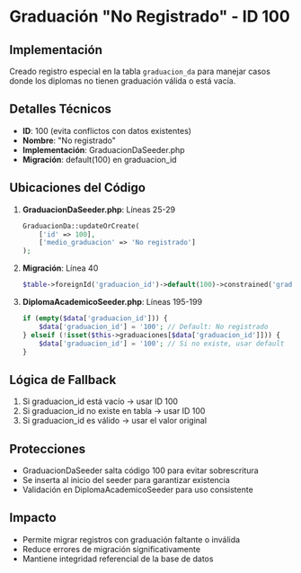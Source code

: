 # Graduación "No Registrado" - ID 100

## Implementación
Creado registro especial en la tabla `graduacion_da` para manejar casos donde los diplomas no tienen graduación válida o está vacía.

## Detalles Técnicos
- **ID**: 100 (evita conflictos con datos existentes)
- **Nombre**: "No registrado"
- **Implementación**: GraduacionDaSeeder.php
- **Migración**: default(100) en graduacion_id

## Ubicaciones del Código
1. **GraduacionDaSeeder.php**: Líneas 25-29
   ```php
   GraduacionDa::updateOrCreate(
       ['id' => 100],
       ['medio_graduacion' => 'No registrado']
   );
   ```

2. **Migración**: Línea 40
   ```php
   $table->foreignId('graduacion_id')->default(100)->constrained('graduacion_da', 'id');
   ```

3. **DiplomaAcademicoSeeder.php**: Líneas 195-199
   ```php
   if (empty($data['graduacion_id'])) {
       $data['graduacion_id'] = '100'; // Default: No registrado
   } elseif (!isset($this->graduaciones[$data['graduacion_id']])) {
       $data['graduacion_id'] = '100'; // Si no existe, usar default
   }
   ```

## Lógica de Fallback
1. Si graduacion_id está vacío → usar ID 100
2. Si graduacion_id no existe en tabla → usar ID 100
3. Si graduacion_id es válido → usar el valor original

## Protecciones
- GraduacionDaSeeder salta código 100 para evitar sobrescritura
- Se inserta al inicio del seeder para garantizar existencia
- Validación en DiplomaAcademicoSeeder para uso consistente

## Impacto
- Permite migrar registros con graduación faltante o inválida
- Reduce errores de migración significativamente
- Mantiene integridad referencial de la base de datos